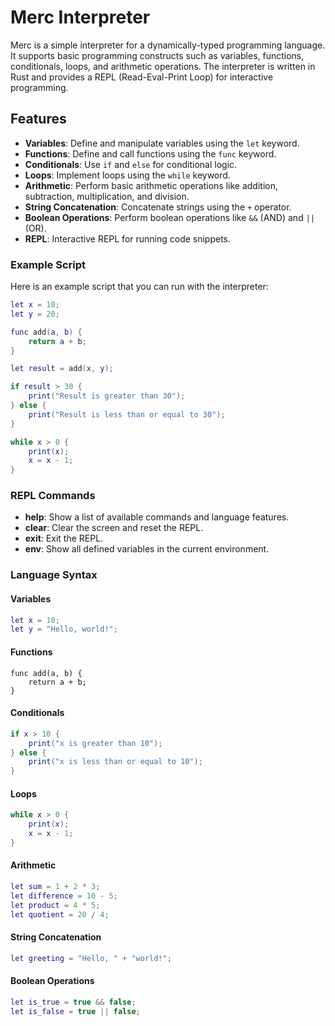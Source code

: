 # Merc Interpreter

Merc is a simple interpreter for a dynamically-typed programming language. It supports basic programming constructs such as variables, functions, conditionals, loops, and arithmetic operations. The interpreter is written in Rust and provides a REPL (Read-Eval-Print Loop) for interactive programming.

## Features

- **Variables**: Define and manipulate variables using the `let` keyword.
- **Functions**: Define and call functions using the `func` keyword.
- **Conditionals**: Use `if` and `else` for conditional logic.
- **Loops**: Implement loops using the `while` keyword.
- **Arithmetic**: Perform basic arithmetic operations like addition, subtraction, multiplication, and division.
- **String Concatenation**: Concatenate strings using the `+` operator.
- **Boolean Operations**: Perform boolean operations like `&&` (AND) and `||` (OR).
- **REPL**: Interactive REPL for running code snippets.

### Example Script

Here is an example script that you can run with the interpreter:

```lua
let x = 10;
let y = 20;

func add(a, b) {
    return a + b;
}

let result = add(x, y);

if result > 30 {
    print("Result is greater than 30");
} else {
    print("Result is less than or equal to 30");
}

while x > 0 {
    print(x);
    x = x - 1;
}
```

### REPL Commands

- **help**: Show a list of available commands and language features.
- **clear**: Clear the screen and reset the REPL.
- **exit**: Exit the REPL.
- **env**: Show all defined variables in the current environment.

### Language Syntax

#### Variables

```lua
let x = 10;
let y = "Hello, world!";
```

#### Functions

```merc
func add(a, b) {
    return a + b;
}
```

#### Conditionals

```lua
if x > 10 {
    print("x is greater than 10");
} else {
    print("x is less than or equal to 10");
}
```

#### Loops

```lua
while x > 0 {
    print(x);
    x = x - 1;
}
```

#### Arithmetic

```lua
let sum = 1 + 2 * 3;
let difference = 10 - 5;
let product = 4 * 5;
let quotient = 20 / 4;
```

#### String Concatenation

```lua
let greeting = "Hello, " + "world!";
```

#### Boolean Operations

```lua
let is_true = true && false;
let is_false = true || false;
```
